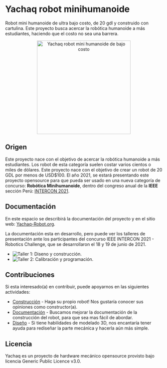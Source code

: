 # Yachaq robot minihumanoide
Robot mini humanoide de ultra bajo costo, de 20 gdl y construido con cartulina. Este proyecto busca acercar la robótica humanoide a más estudiantes, haciendo que el costo no sea una barrera.

<p align="center">
  <a href="https://yachaq-robot.org"><img src="https://yachaq-robot.org/wp-content/uploads/2021/06/Real-frente-redimensionado.jpg" width="300" alt="Yachaq robot mini humanoide de bajo costo" /></a>
</p>

## Origen
Este proyecto nace con el objetivo de acercar la robótica humanoide a más estudiantes. Los robot de esta categoría suelen costar varios cientos o miles de dólares. Este proyecto nace con el objetivo de crear un robot de 20 GDL por menos de USD$100. 
El año 2021, se estará presentando este proyecto opensource para que pueda ser usado en una nueva categoría de concurso: **Robótica Minihumanoide**, dentro del congreso anual de la **IEEE** sección Perú: [INTERCON 2021](https://www.intercon.org.pe/2021/contests/).

## Documentación
En este espacio se describirá la documentación del proyecto y en el sitio web: [Yachaq-Robot.org](https://yachaq-robot.org).

La documentación esta en desarrollo, pero puede ver los talleres de presentación ante los participantes del concurso IEEE INTERCON 2021 - Robotics Challenge, que se desarrollaron el 18 y 19 de junio de 2021. 
 - ![![Taller 1: Diseno y construcción](https://i.ytimg.com/vi/-QRBQmrp5Ns/maxresdefault.jpg)](https://youtu.be/-QRBQmrp5Ns).
 - ![![Taller 2: Calibración y programación](https://i.ytimg.com/vi/fDKsOobGx8Y/maxresdefault.jpg)](https://youtu.be/fDKsOobGx8Y).


## Contribuciones
Si esta interesado(a) en contribuir, puede apoyarnos en las siguientes actividades:
 - [Construcción](https://yachaq-robot.org/colaboradores/) - Haga su propio robot! Nos gustaría conocer sus opiniones como constructor(a).
 - [Documentación](https://yachaq-robot.org/colaboradores/) - Buscamos mejorar la documentación de la construcción del robot, para que sea mas fácil de abordar.
 - [Diseño](https://yachaq-robot.org/colaboradores/) - Si tiene habilidades de modelado 3D, nos encantaría tener ayuda para rediseñar la parte mecánica y hacerla aún más simple.  

## Licencia
Yachaq es un proyecto de hardware mecánico opensource provisto bajo licencia Generic Public Licence v3.0. 
